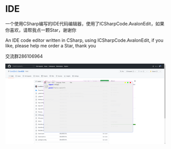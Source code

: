 # IDE

一个使用CSharp编写的IDE代码编辑器，使用了ICSharpCode.AvalonEdit，如果你喜欢，请帮我点一颗Star，谢谢你

An IDE code editor written in CSharp, using ICSharpCode.AvalonEdit, if you like, please help me order a Star, thank you

交流群286106964

![描述](1676036865792.png)
